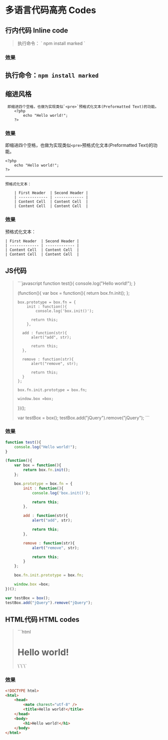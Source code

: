 # 多语言代码高亮 Codes

## 行内代码 Inline code

> 执行命令： \` npm install marked \`   

### 效果  
执行命令：`npm install marked`
---  

## 缩进风格
```
 即缩进四个空格，也做为实现类似`<pre>`预格式化文本(Preformatted Text)的功能。
    <?php
        echo "Hello world!";
    ?>
```
### 效果  
即缩进四个空格，也做为实现类似`<pre>`预格式化文本(Preformatted Text)的功能。

    <?php
        echo "Hello world!";
    ?>
---  
```
预格式化文本：

    | First Header  | Second Header |
    | ------------- | ------------- |
    | Content Cell  | Content Cell  |
    | Content Cell  | Content Cell  |

```
### 效果  
预格式化文本：

    | First Header  | Second Header |
    | ------------- | ------------- |
    | Content Cell  | Content Cell  |
    | Content Cell  | Content Cell  |

## JS代码　
> \`\`\`javascript
> function test(){
> 	console.log("Hello world!");
> }
> 
> (function(){
>     var box = function(){
>         return box.fn.init();
>     };
> 
>     box.prototype = box.fn = {
>         init : function(){
>             console.log('box.init()');
> 
> 			return this;
>         },
> 
> 		add : function(str){
> 			alert("add", str);
> 
> 			return this;
> 		},
> 
> 		remove : function(str){
> 			alert("remove", str);
> 
> 			return this;
> 		}
>     };
> 
>     box.fn.init.prototype = box.fn;
> 
>     window.box =box;
> })();
> 
> var testBox = box();
> testBox.add("jQuery").remove("jQuery");
> \`\`\`


### 效果  
```javascript
function test(){
	console.log("Hello world!");
}

(function(){
    var box = function(){
        return box.fn.init();
    };

    box.prototype = box.fn = {
        init : function(){
            console.log('box.init()');

			return this;
        },

		add : function(str){
			alert("add", str);

			return this;
		},

		remove : function(str){
			alert("remove", str);

			return this;
		}
    };

    box.fn.init.prototype = box.fn;

    window.box =box;
})();

var testBox = box();
testBox.add("jQuery").remove("jQuery");
```

## HTML代码 HTML codes  
> \`\`\`html
> <!DOCTYPE html>
> <html>
>     <head>
>         <mate charest="utf-8" />
>         <title>Hello world!</title>
>     </head>
>     <body>
>         <h1>Hello world!</h1>
>     </body>
> </html>
> \`\`\`

### 效果  

```html
<!DOCTYPE html>
<html>
    <head>
        <mate charest="utf-8" />
        <title>Hello world!</title>
    </head>
    <body>
        <h1>Hello world!</h1>
    </body>
</html>
```
